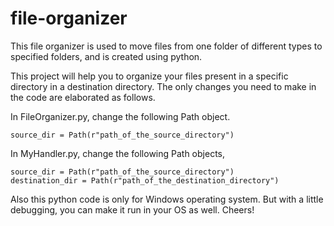 # file-organizer
This file organizer is used to move files from one folder of different types to specified folders, and is created using python.

This project will help you to organize your files present in a specific directory in a destination directory. The only changes you need to make in the code are elaborated as follows.

In FileOrganizer.py, change the following Path object.
```
source_dir = Path(r"path_of_the_source_directory")
```

In MyHandler.py, change the following Path objects,
```
source_dir = Path(r"path_of_the_source_directory")
destination_dir = Path(r"path_of_the_destination_directory")
```

Also this python code is only for Windows operating system. But with a little debugging, you can make it run in your OS as well.
Cheers!
